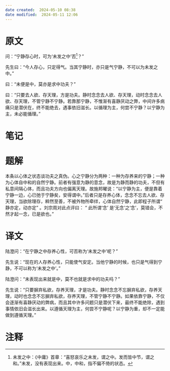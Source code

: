 ```yaml
---
date created:  2024-05-10 08:38
date modified:  2024-05-11 12:06
---
```

# 原文
问：“宁静存心时，可为‘未发之中’否[^1]？”

先生曰：“今人存心，只定得气。当其宁静时，亦只是气宁静，不可以为未发之中。”

曰：“未便是中，莫亦是求中功夫？”

曰：“只要去人欲、存天理，方是功夫。静时念念去人欲、存天理，动时念念去人欲、存天理，不管宁静不宁静。若靠那宁静，不惟渐有喜静厌动之弊，中间许多病痛只是潜伏在，终不能绝去，遇事依旧滋长。以循理为主，何尝不宁静？以宁静为主，未必能循理。”
# 笔记

# 题解
本条以心体之状态谈功夫之真伪。心之宁静分为两种：一种为存养来的宁静；一种为心体自中和的自然宁静。前者有强意为静的意念，故是为静而静的功夫，不但有私意间隔心体，而且功夫方向也偏离天理。故施邦曜说：“以宁静为主，便是靠着宁静一边，心已弛于宁静矣，安得谓中。”后者只是存养心体，念念不忘去人欲、存天理，当欲除理存，粹然至善，不被外物所牵绊，心体自然宁静，此即程子所谓“ 静亦定，动亦定” 。刘宗周对此点评曰： “ 此所谓‘念’ 是‘无念’之‘念’，莫错会，不然才起一念，已是欲也。”

# 译文
陆澄问：“在宁静之中存养心性，可否称为‘未发之中’呢？”

先生说：“现在的人存养心性，只能使气安定。当他宁静的时候，也只是气得到宁静，不可以称为‘未发之中’。”

陆澄问：“未表现出来就是中，莫不也就是求中的功夫吗？”

先生说：“只要摒弃私欲，存养天理，才是功夫。静时念念不忘摒弃私欲，存养天理，动时也念念不忘摒弃私欲，存养天理，不管宁静不宁静。如果依靠宁静，不仅会逐渐有喜静厌动的弊病，而且其中许多问题只是潜伏下来，最终不能绝除，遇到事情依旧会滋长出来。以遵循天理为主，何尝不宁静呢？以宁静为重，却不一定能做到遵循天理。”
# 注释

[^1]: 未发之中：《中庸》首章：“喜怒哀乐之未发，谓之中。发而皆中节，谓之和。”未发，没有表现出来。中，中和，指不偏不倚的状态。